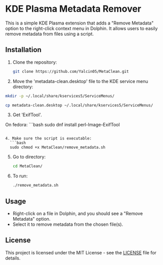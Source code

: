 # KDE Plasma Metadata Remover

This is a simple KDE Plasma extension that adds a "Remove Metadata" option to the right-click context menu in Dolphin. It allows users to easily remove metadata from files using a script.

## Installation

1. Clone the repository:
   ```bash
   git clone https://github.com/Yalcin05/MetaClean.git
   ```

2. Move the 'metadata-clean.desktop' file to the KDE service menu directory:
 ```bash
mkdir -p ~/.local/share/kservices5/ServiceMenus/
```

 ```bash
cp metadata-clean.desktop ~/.local/share/kservices5/ServiceMenus/
```
3. Get 'ExifTool'.

On fedora: ```bash
sudo dnf install perl-Image-ExifTool
 ```

4. Make sure the script is executable:
   ```bash
   sudo chmod +x MetaClean/remove_metadata.sh
   ```
5. Go to directory:
    ```bash
   cd MetaClean/
   ```
   
6. To run:
   ```bash
   ./remove_metadata.sh
   ```

## Usage

- Right-click on a file in Dolphin, and you should see a "Remove Metadata" option.
- Select it to remove metadata from the chosen file(s).

## License

This project is licensed under the MIT License - see the [LICENSE](LICENSE) file for details.
